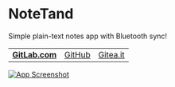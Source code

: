 # NoteTand

Simple plain-text notes app with Bluetooth sync!

<table><tr>
<td><a href="https://gitlab.com/octospacc/NoteTand"><b>GitLab.com</b></a></td>
<td><a href="https://github.com/octospacc/NoteTand">GitHub</a></td>
<td><a href="https://gitea.it/octospacc/NoteTand">Gitea.it</a></td>
</tr></table>

<a href="https://octospacc.altervista.org/2025/09/19/la-nuova-appistica-notetand-per-scrivere-note-col-dente-blu-app-android-di-appunti-bluetooth/" target="_blank"><img alt="App Screenshot" src="https://octospacc.altervista.org/wp-content/uploads/2025/09/screenshot_2025-09-19-10-51-46-188_org7787245492189401085-665x1440.jpg" /></a>